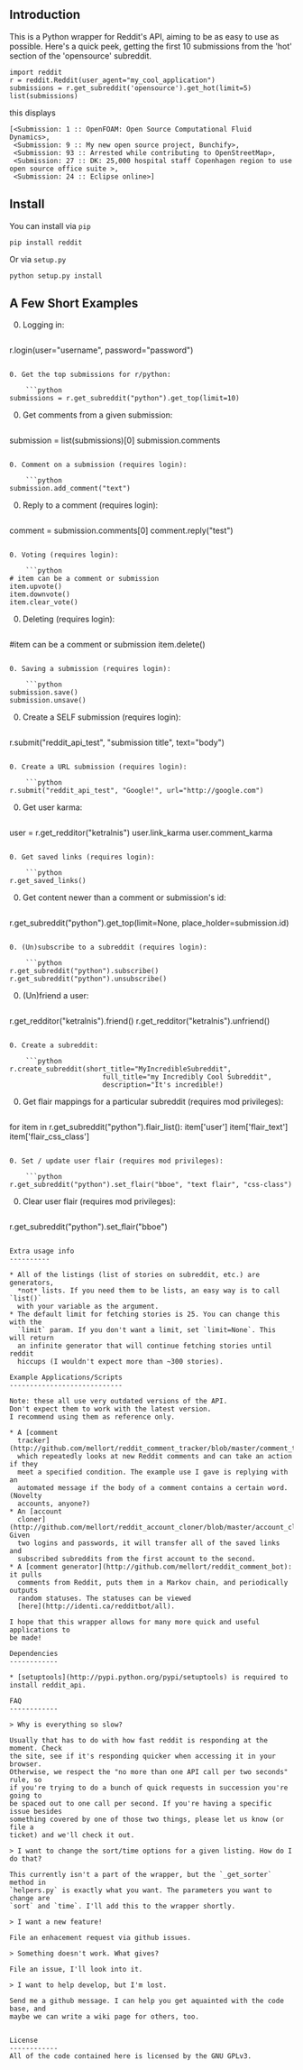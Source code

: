 Introduction
------------

This is a Python wrapper for Reddit's API, aiming to be as easy to use as
possible. Here's a quick peek, getting the first 10 submissions from the 'hot'
section of the 'opensource' subreddit.

    import reddit
    r = reddit.Reddit(user_agent="my_cool_application")
    submissions = r.get_subreddit('opensource').get_hot(limit=5)
    list(submissions)

this displays

    [<Submission: 1 :: OpenFOAM: Open Source Computational Fluid Dynamics>,
     <Submission: 9 :: My new open source project, Bunchify>,
     <Submission: 93 :: Arrested while contributing to OpenStreetMap>,
     <Submission: 27 :: DK: 25,000 hospital staff Copenhagen region to use open source office suite >,
     <Submission: 24 :: Eclipse online>]


Install
-------
You can install via `pip` 

    pip install reddit

Or via `setup.py`

    python setup.py install


A Few Short Examples
--------------------

0. Logging in:

    ```python
r.login(user="username", password="password")
```

0. Get the top submissions for r/python:

    ```python
submissions = r.get_subreddit("python").get_top(limit=10)
```

0. Get comments from a given submission:

    ```python
submission = list(submissions)[0]
submission.comments
```

0. Comment on a submission (requires login):

    ```python
submission.add_comment("text")
```

0. Reply to a comment (requires login):

    ```python
comment = submission.comments[0]
comment.reply("test")
```

0. Voting (requires login):

    ```python
# item can be a comment or submission
item.upvote()
item.downvote()
item.clear_vote()
```

0. Deleting (requires login):

    ```python
#item can be a comment or submission
item.delete()
```

0. Saving a submission (requires login):

    ```python
submission.save()
submission.unsave()
```

0. Create a SELF submission (requires login):

    ```python
r.submit("reddit_api_test", "submission title", text="body")
```

0. Create a URL submission (requires login):

    ```python
r.submit("reddit_api_test", "Google!", url="http://google.com")
```

0. Get user karma:

    ```python
user = r.get_redditor("ketralnis")
user.link_karma
user.comment_karma
```

0. Get saved links (requires login):

    ```python
r.get_saved_links()
```

0. Get content newer than a comment or submission's id:

    ```python
r.get_subreddit("python").get_top(limit=None, place_holder=submission.id)
```

0. (Un)subscribe to a subreddit (requires login):

    ```python
r.get_subreddit("python").subscribe()
r.get_subreddit("python").unsubscribe()
```

0. (Un)friend a user:

    ```python
r.get_redditor("ketralnis").friend()
r.get_redditor("ketralnis").unfriend()
```

0. Create a subreddit:

    ```python
r.create_subreddit(short_title="MyIncredibleSubreddit",
                       full_title="my Incredibly Cool Subreddit",
                       description="It's incredible!)
```

0. Get flair mappings for a particular subreddit (requires mod privileges):

    ```python
for item in r.get_subreddit("python").flair_list():
    item['user']
    item['flair_text']
    item['flair_css_class']
```

0. Set / update user flair (requires mod privileges):

    ```python
r.get_subreddit("python").set_flair("bboe", "text flair", "css-class")
```

0. Clear user flair (requires mod privileges):

    ```python
r.get_subreddit("python").set_flair("bboe")
```

Extra usage info
----------

* All of the listings (list of stories on subreddit, etc.) are generators,
  *not* lists. If you need them to be lists, an easy way is to call `list()`
  with your variable as the argument.
* The default limit for fetching stories is 25. You can change this with the
  `limit` param. If you don't want a limit, set `limit=None`. This will return
  an infinite generator that will continue fetching stories until reddit
  hiccups (I wouldn't expect more than ~300 stories).

Example Applications/Scripts
----------------------------

Note: these all use very outdated versions of the API. 
Don't expect them to work with the latest version.
I recommend using them as reference only.

* A [comment
  tracker](http://github.com/mellort/reddit_comment_tracker/blob/master/comment_tracker.py),
  which repeatedly looks at new Reddit comments and can take an action if they
  meet a specified condition. The example use I gave is replying with an
  automated message if the body of a comment contains a certain word. (Novelty
  accounts, anyone?)
* An [account
  cloner](http://github.com/mellort/reddit_account_cloner/blob/master/account_cloner.py). Given
  two logins and passwords, it will transfer all of the saved links and
  subscribed subreddits from the first account to the second.
* A [comment generator](http://github.com/mellort/reddit_comment_bot): it pulls
  comments from Reddit, puts them in a Markov chain, and periodically outputs
  random statuses. The statuses can be viewed
  [here](http://identi.ca/redditbot/all).

I hope that this wrapper allows for many more quick and useful applications to
be made!

Dependencies
------------

* [setuptools](http://pypi.python.org/pypi/setuptools) is required to install reddit_api.

FAQ
------------

> Why is everything so slow?

Usually that has to do with how fast reddit is responding at the moment. Check
the site, see if it's responding quicker when accessing it in your browser.
Otherwise, we respect the "no more than one API call per two seconds" rule, so
if you're trying to do a bunch of quick requests in succession you're going to
be spaced out to one call per second. If you're having a specific issue besides
something covered by one of those two things, please let us know (or file a
ticket) and we'll check it out.

> I want to change the sort/time options for a given listing. How do I do that?

This currently isn't a part of the wrapper, but the `_get_sorter` method in
`helpers.py` is exactly what you want. The parameters you want to change are
`sort` and `time`. I'll add this to the wrapper shortly.

> I want a new feature!

File an enhacement request via github issues.

> Something doesn't work. What gives?

File an issue, I'll look into it.

> I want to help develop, but I'm lost. 

Send me a github message. I can help you get aquainted with the code base, and
maybe we can write a wiki page for others, too.


License
------------
All of the code contained here is licensed by the GNU GPLv3.
